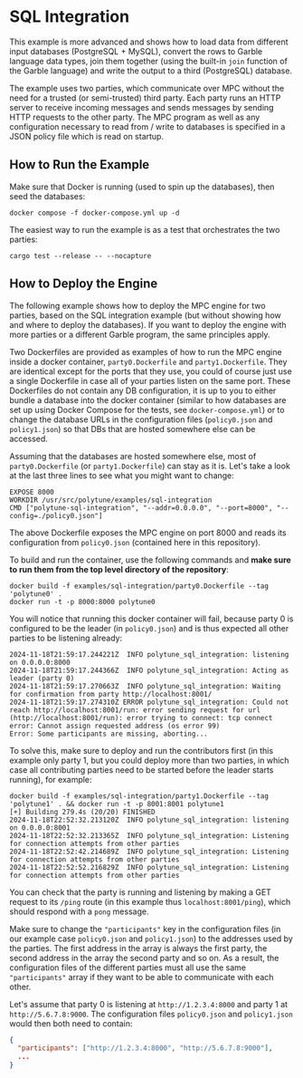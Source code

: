 # SQL Integration

This example is more advanced and shows how to load data from different input databases (PostgreSQL + MySQL), convert the rows to Garble language data types, join them together (using the built-in `join` function of the Garble language) and write the output to a third (PostgreSQL) database.

The example uses two parties, which communicate over MPC without the need for a trusted (or semi-trusted) third party. Each party runs an HTTP server to receive incoming messages and sends messages by sending HTTP requests to the other party. The MPC program as well as any configuration necessary to read from / write to databases is specified in a JSON policy file which is read on startup.

## How to Run the Example

Make sure that Docker is running (used to spin up the databases), then seed the databases:

```
docker compose -f docker-compose.yml up -d
```

The easiest way to run the example is as a test that orchestrates the two parties:

```
cargo test --release -- --nocapture
```

## How to Deploy the Engine

The following example shows how to deploy the MPC engine for two parties, based on the SQL integration example (but without showing how and where to deploy the databases). If you want to deploy the engine with more parties or a different Garble program, the same principles apply.

Two Dockerfiles are provided as examples of how to run the MPC engine inside a docker container, `party0.Dockerfile` and `party1.Dockerfile`. They are identical except for the ports that they use, you could of course just use a single Dockerfile in case all of your parties listen on the same port. These Dockerfiles do not contain any DB configuration, it is up to you to either bundle a database into the docker container (similar to how databases are set up using Docker Compose for the tests, see `docker-compose.yml`) or to change the database URLs in the configuration files (`policy0.json` and `policy1.json`) so that DBs that are hosted somewhere else can be accessed.

Assuming that the databases are hosted somewhere else, most of `party0.Dockerfile` (or `party1.Dockerfile`) can stay as it is. Let's take a look at the last three lines to see what you might want to change:

```
EXPOSE 8000
WORKDIR /usr/src/polytune/examples/sql-integration
CMD ["polytune-sql-integration", "--addr=0.0.0.0", "--port=8000", "--config=./policy0.json"]
```

The above Dockerfile exposes the MPC engine on port 8000 and reads its configuration from `policy0.json` (contained here in this repository).

To build and run the container, use the following commands and **make sure to run them from the top level directory of the repository**:

```
docker build -f examples/sql-integration/party0.Dockerfile --tag 'polytune0' .
docker run -t -p 8000:8000 polytune0
```

You will notice that running this docker container will fail, because party 0 is configured to be the leader (in `policy0.json`) and is thus expected all other parties to be listening already:

```
2024-11-18T21:59:17.244221Z  INFO polytune_sql_integration: listening on 0.0.0.0:8000
2024-11-18T21:59:17.244366Z  INFO polytune_sql_integration: Acting as leader (party 0)
2024-11-18T21:59:17.270663Z  INFO polytune_sql_integration: Waiting for confirmation from party http://localhost:8001/
2024-11-18T21:59:17.274310Z ERROR polytune_sql_integration: Could not reach http://localhost:8001/run: error sending request for url (http://localhost:8001/run): error trying to connect: tcp connect error: Cannot assign requested address (os error 99)
Error: Some participants are missing, aborting...
```

To solve this, make sure to deploy and run the contributors first (in this example only party 1, but you could deploy more than two parties, in which case all contributing parties need to be started before the leader starts running), for example:

```
docker build -f examples/sql-integration/party1.Dockerfile --tag 'polytune1' . && docker run -t -p 8001:8001 polytune1
[+] Building 279.4s (20/20) FINISHED
2024-11-18T22:52:32.213120Z  INFO polytune_sql_integration: listening on 0.0.0.0:8001
2024-11-18T22:52:32.213365Z  INFO polytune_sql_integration: Listening for connection attempts from other parties
2024-11-18T22:52:42.214689Z  INFO polytune_sql_integration: Listening for connection attempts from other parties
2024-11-18T22:52:52.216829Z  INFO polytune_sql_integration: Listening for connection attempts from other parties
```

You can check that the party is running and listening by making a GET request to its `/ping` route (in this example thus `localhost:8001/ping`), which should respond with a `pong` message.

Make sure to change the `"participants"` key in the configuration files (in our example case `policy0.json` and `policy1.json`) to the addresses used by the parties. The first address in the array is always the first party, the second address in the array the second party and so on. As a result, the configuration files of the different parties must all use the same `"participants"` array if they want to be able to communicate with each other.

Let's assume that party 0 is listening at `http://1.2.3.4:8000` and party 1 at `http://5.6.7.8:9000`. The configuration files `policy0.json` and `policy1.json` would then both need to contain:

```json
{
  "participants": ["http://1.2.3.4:8000", "http://5.6.7.8:9000"],
  ...
}
```
